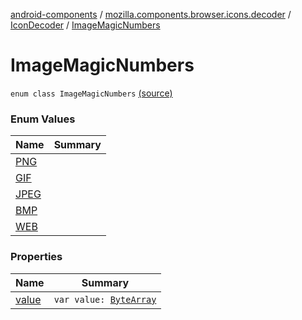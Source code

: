 [android-components](../../../index.md) / [mozilla.components.browser.icons.decoder](../../index.md) / [IconDecoder](../index.md) / [ImageMagicNumbers](./index.md)

# ImageMagicNumbers

`enum class ImageMagicNumbers` [(source)](https://github.com/mozilla-mobile/android-components/blob/master/components/browser/icons/src/main/java/mozilla/components/browser/icons/decoder/IconDecoder.kt#L27)

### Enum Values

| Name | Summary |
|---|---|
| [PNG](-p-n-g.md) |  |
| [GIF](-g-i-f.md) |  |
| [JPEG](-j-p-e-g.md) |  |
| [BMP](-b-m-p.md) |  |
| [WEB](-w-e-b.md) |  |

### Properties

| Name | Summary |
|---|---|
| [value](value.md) | `var value: `[`ByteArray`](https://kotlinlang.org/api/latest/jvm/stdlib/kotlin/-byte-array/index.html) |
